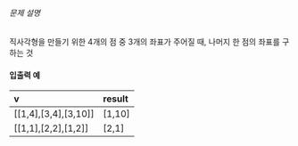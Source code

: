 ###### 문제 설명

직사각형을 만들기 위한 4개의 점 중 3개의 좌표가 주어질 때, 나머지 한 점의 좌표를 구하는 것

#### 입출력 예

| v                    | result |
| :------------------- | :----- |
| [[1,4],[3,4],[3,10]] | [1,10] |
| [[1,1],[2,2],[1,2]]  | [2,1]  |
